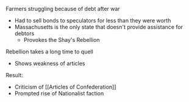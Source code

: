 
Farmers struggling because of debt after war
- Had to sell bonds to speculators for less than they were worth
- Massachusetts is the only state that doesn't provide assistance for debtors
	- Provokes the Shay's Rebellion

Rebellion takes a long time to quell
- Shows weakness of articles

Result:
- Criticism of [[Articles of Confederation]]
- Prompted rise of Nationalist faction


